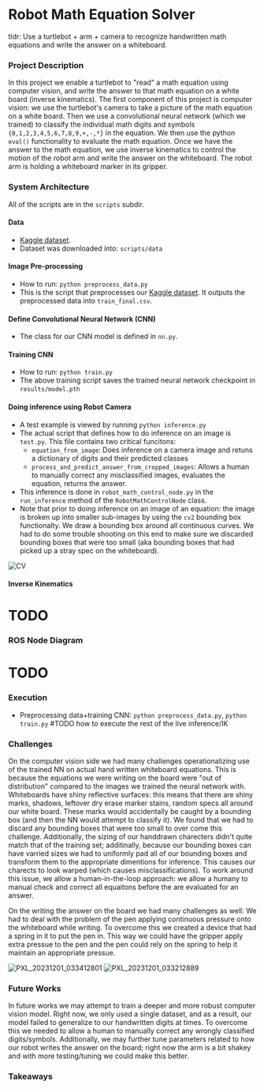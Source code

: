 # Robot Math Equation Solver
tldr:  Use a turtlebot + arm + camera to recognize handwritten math equations and write the answer on a whiteboard.

### Project Description
In this project we enable a turtlebot to "read" a math equation using computer vision, and write the answer to that math equation on a white board (inverse kinematics). The first component of this project is computer vision: we use the turtlebot's camera to take a picture of the math equation on a white board. Then we use a convolutional neural network (which we trained) to classify the individual math digits and symbols `{0,1,2,3,4,5,6,7,8,9,+,-,*}` in the equation. We then use the python `eval()` functionality to evaluate the math equation. Once we have the answer to the math equation, we use inverse kinematics to control the motion of the robot arm and write the answer on the whiteboard. The robot arm is holding a whiteboard marker in its gripper.

### System Architecture 

All of the scripts are in the `scripts` subdir.

#### Data

- [Kaggle dataset](https://www.kaggle.com/datasets/xainano/handwrittenmathsymbols).
- Dataset was downloaded into: `scripts/data`

#### Image Pre-processing

- How to run: `python preprocess_data.py`
- This is the script that preprocesses our [Kaggle dataset](https://www.kaggle.com/datasets/xainano/handwrittenmathsymbols). It outputs the preprocessed data into `train_final.csv`.

#### Define Convolutional Neural Network (CNN)

- The class for our CNN model is defined in `nn.py`.

#### Training CNN

- How to run: `python train.py`
- The above training script saves the trained neural network checkpoint in `results/model.pth`

#### Doing inference using Robot Camera

- A test example is viewed by running `python inference.py`
- The actual script that defines how to do inference on an image is `test.py`. This file contains two critical funcitons:
    -  `equation_from_image`: Does inference on a camera image and retuns a dictionary of digits and their predicted classes
    -  `process_and_predict_answer_from_cropped_images`: Allows a human to manually correct any misclassified images, evaluates the equation, returns the answer.
- This inference is done in `robot_math_control_node.py` in the `run_inference` method of the `RobotMathControlNode` class.
- Note that prior to doing inference on an image of an equation: the image is broken up into smaller sub-images by using the `cv2` bounding box functionalty. We draw a bounding box around all continuous curves. We had to do some trouble shooting on this end to make sure we discarded bounding boxes that were too small (aka bounding boxes that had picked up a stray spec on the whiteboard).

![CV](https://github.com/msakarvadia/robot_math_equation_solver/assets/22324068/787107c2-ce09-474b-bfdd-73cdf9ce8fc7)


#### Inverse Kinematics

# TODO

### ROS Node Diagram

# TODO

### Execution

- Preprocessing data+training CNN: `python preprocess_data.py`, `python train.py`
#TODO
how to execute the rest of the live inference/IK

### Challenges

On the computer vision side we had many challenges operationalizing use of the trained NN on actual hand written whiteboard equations. This is because the equations we were writing on the board were "out of distribution" compared to the images we trained the neural network with. Whiteboards have shiny reflective surfaces: this means that there are shiny marks, shadows, leftover dry erase marker stains, random specs all around our white board. These marks would accidentally be caught by a bounding box (and then the NN would attempt to classify it). We found that we had to discard any bounding boxes that were too small to over come this challenge. Additionally, the sizing of our handdrawn charecters didn't quite match that of the training set; additinally, because our bounding boxes can have varried sizes we had to uniformly pad all of our bounding boxes and transform them to the appropriate dimentions for inference. This causes our charects to look warped (which causes misclassifications). To work around this issue, we allow a human-in-the-loop approach: we allow a humany to manual check and correct all equaitons before the are evaluated for an answer.

On the writing the answer on the board we had many challenges as well: We had to deal with the problem of the pen applying continuous pressure onto the whiteboard while writing. To overcome this we created a device that had a spring in it to put the pen in. This way we could have the gripper apply extra pressue to the pen and the pen could rely on the spring to help it maintain an appropriate pressue.

![PXL_20231201_033412801](https://github.com/msakarvadia/robot_math_equation_solver/assets/22324068/e23cd354-c6c4-4cbf-9838-b877b3658d7d)
![PXL_20231201_033212889](https://github.com/msakarvadia/robot_math_equation_solver/assets/22324068/7881fdeb-70a1-4639-a570-bca53d0fb670)


### Future Works

In future works we may attempt to train a deeper and more robust computer vision model. Right now, we only used a single dataset, and as a result, our model failed to generalize to our handwritten digits at times. To overcome this we needed to allow a human to manually correct any wrongly classified digits/symbols. Additionally, we may further tune parameters related to how our robot writes the answer on the board; right now the arm is a bit shakey and with more testing/tuning we could make this better.

### Takeaways

